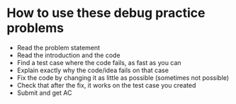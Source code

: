 # How to use these debug practice problems
- Read the problem statement
- Read the introduction and the code
- Find a test case where the code fails, as fast as you can
- Explain exactly why the code/idea fails on that case
- Fix the code by changing it as little as possible (sometimes not possible)
- Check that after the fix, it works on the test case you created
- Submit and get AC
